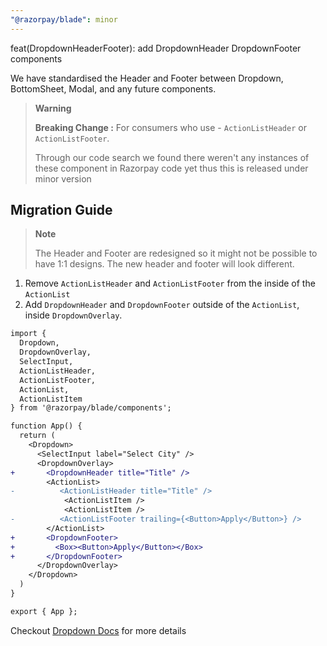 ```yaml
---
"@razorpay/blade": minor
---
```


feat(DropdownHeaderFooter): add DropdownHeader DropdownFooter components

We have standardised the Header and Footer between Dropdown, BottomSheet, Modal, and any future components.

> **Warning**
>
> **Breaking Change :** For consumers who use - `ActionListHeader` or `ActionListFooter`.
> 
> Through our code search we found there weren't any instances of these component in Razorpay code yet thus this is released under minor version



## Migration Guide

> **Note**
>
> The Header and Footer are redesigned so it might not be possible to have 1:1 designs. The new header and footer will look different.

1. Remove `ActionListHeader` and `ActionListFooter` from the inside of the `ActionList`
2. Add `DropdownHeader` and `DropdownFooter` outside of the `ActionList`, inside `DropdownOverlay`.

```diff
import { 
  Dropdown, 
  DropdownOverlay, 
  SelectInput,
  ActionListHeader, 
  ActionListFooter, 
  ActionList, 
  ActionListItem 
} from '@razorpay/blade/components';

function App() {
  return (
    <Dropdown>
      <SelectInput label="Select City" />
      <DropdownOverlay>
+       <DropdownHeader title="Title" />
        <ActionList>
-          <ActionListHeader title="Title" />
            <ActionListItem />
            <ActionListItem />
-          <ActionListFooter trailing={<Button>Apply</Button>} />
        </ActionList>
+       <DropdownFooter>
+         <Box><Button>Apply</Button></Box>
+       </DropdownFooter>
      </DropdownOverlay>
    </Dropdown>
  )
}

export { App };
```

Checkout [Dropdown Docs](https://blade.razorpay.com/?path=/story/components-dropdown-dropdown--page&globals=showInternalComponents:true;measureEnabled:false) for more details
